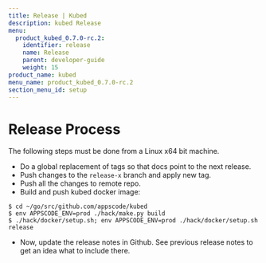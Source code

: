 ```yaml
---
title: Release | Kubed
description: kubed Release
menu:
  product_kubed_0.7.0-rc.2:
    identifier: release
    name: Release
    parent: developer-guide
    weight: 15
product_name: kubed
menu_name: product_kubed_0.7.0-rc.2
section_menu_id: setup
---
```


# Release Process

The following steps must be done from a Linux x64 bit machine.

- Do a global replacement of tags so that docs point to the next release.
- Push changes to the `release-x` branch and apply new tag.
- Push all the changes to remote repo.
- Build and push kubed docker image:
```console
$ cd ~/go/src/github.com/appscode/kubed
$ env APPSCODE_ENV=prod ./hack/make.py build
$ ./hack/docker/setup.sh; env APPSCODE_ENV=prod ./hack/docker/setup.sh release
```

- Now, update the release notes in Github. See previous release notes to get an idea what to include there.

